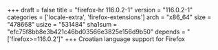 +++
draft = false
title = "firefox-hr 116.0.2-1"
version = "116.0.2-1"
categories = ['locale-extra', 'firefox-extensions']
arch = "x86_64"
size = "478668"
usize = "531484"
sha1sum = "efc75f8bb8e3b421c46bd03566e3825e156d9b50"
depends = "['firefox>=116.0.2']"
+++
Croatian language support for Firefox